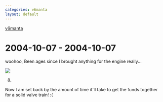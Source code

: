 ```yaml
---
categories: v6manta
layout: default
---
```


[v6manta](/v6manta)

# 2004-10-07 - 2004-10-07 
woohoo,
Been ages since I brought anything for the engine really...

![](/img/v6manta/manta0067.jpg)

 8)   

Now I am set back by the amount of time it'll take to get the funds together for a solid valve train! :(